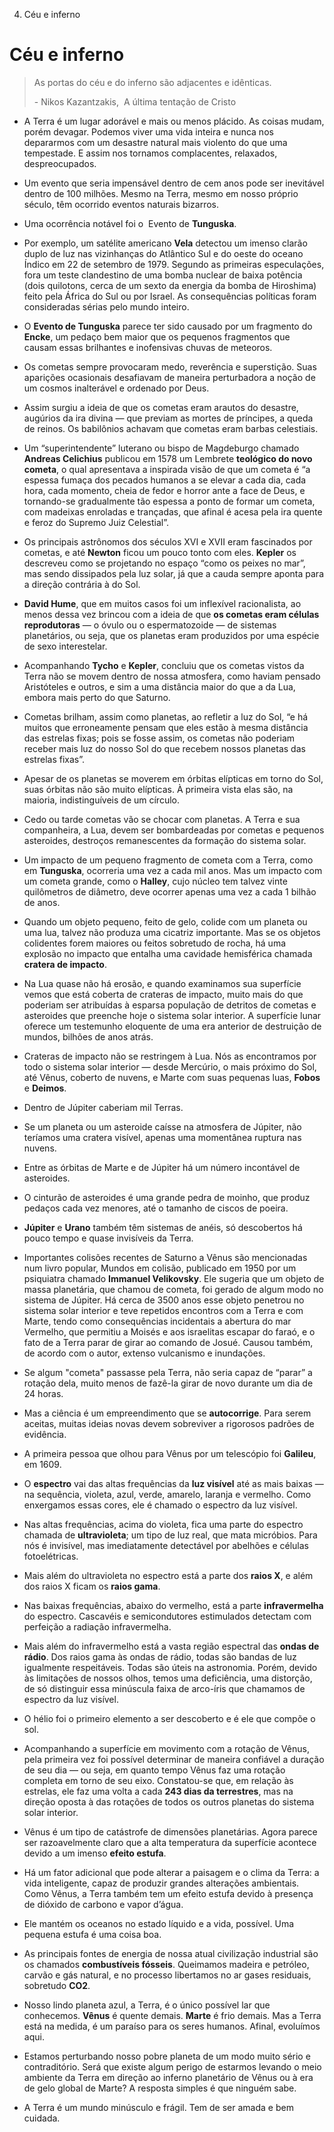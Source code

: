 4. Céu e inferno

# Céu e inferno

> As portas do céu e do inferno são adjacentes e idênticas.
> 
> \- Nikos Kazantzakis,  A última tentação de Cristo

- A Terra é um lugar adorável e mais ou menos plácido. As coisas mudam, porém devagar. Podemos viver uma vida inteira e nunca nos depararmos com um desastre natural mais violento do que uma tempestade. E assim nos tornamos complacentes, relaxados, despreocupados.
    
- Um evento que seria impensável dentro de cem anos pode ser inevitável dentro de 100 milhões. Mesmo na Terra, mesmo em nosso próprio século, têm ocorrido eventos naturais bizarros.
    
- Uma ocorrência notável foi o  Evento de **Tunguska**.
    
- Por exemplo, um satélite americano **Vela** detectou um imenso clarão duplo de luz nas vizinhanças do Atlântico Sul e do oeste do oceano Índico em 22 de setembro de 1979. Segundo as primeiras especulações, fora um teste clandestino de uma bomba nuclear de baixa potência (dois quilotons, cerca de um sexto da energia da bomba de Hiroshima) feito pela África do Sul ou por Israel. As consequências políticas foram consideradas sérias pelo mundo inteiro.
    
- O **Evento de Tunguska** parece ter sido causado por um fragmento do **Encke**, um pedaço bem maior que os pequenos fragmentos que causam essas brilhantes e inofensivas chuvas de meteoros.
    
- Os cometas sempre provocaram medo, reverência e superstição. Suas aparições ocasionais desafiavam de maneira perturbadora a noção de um cosmos inalterável e ordenado por Deus.
    
- Assim surgiu a ideia de que os cometas eram arautos do desastre, augúrios da ira divina — que previam as mortes de príncipes, a queda de reinos. Os babilônios achavam que cometas eram barbas celestiais.
    
- Um “superintendente” luterano ou bispo de Magdeburgo chamado **Andreas Celichius** publicou em 1578 um Lembrete **teológico do novo cometa**, o qual apresentava a inspirada visão de que um cometa é “a espessa fumaça dos pecados humanos a se elevar a cada dia, cada hora, cada momento, cheia de fedor e horror ante a face de Deus, e tornando-se gradualmente tão espessa a ponto de formar um cometa, com madeixas enroladas e trançadas, que afinal é acesa pela ira quente e feroz do Supremo Juiz Celestial”.
    
- Os principais astrônomos dos séculos XVI e XVII eram fascinados por cometas, e até **Newton** ficou um pouco tonto com eles. **Kepler** os descreveu como se projetando no espaço “como os peixes no mar”, mas sendo dissipados pela luz solar, já que a cauda sempre aponta para a direção contrária à do Sol.
    
- **David Hume**, que em muitos casos foi um inflexível racionalista, ao menos dessa vez brincou com a ideia de que **os cometas eram células reprodutoras** — o óvulo ou o espermatozoide — de sistemas planetários, ou seja, que os planetas eram produzidos por uma espécie de sexo interestelar.
    
- Acompanhando **Tycho** e **Kepler**, concluiu que os cometas vistos da Terra não se movem dentro de nossa atmosfera, como haviam pensado Aristóteles e outros, e sim a uma distância maior do que a da Lua, embora mais perto do que Saturno.
    
- Cometas brilham, assim como planetas, ao refletir a luz do Sol, “e há muitos que erroneamente pensam que eles estão à mesma distância das estrelas fixas; pois se fosse assim, os cometas não poderiam receber mais luz do nosso Sol do que recebem nossos planetas das estrelas fixas”.
    
- Apesar de os planetas se moverem em órbitas elípticas em torno do Sol, suas órbitas não são muito elípticas. À primeira vista elas são, na maioria, indistinguíveis de um círculo.
    
- Cedo ou tarde cometas vão se chocar com planetas. A Terra e sua companheira, a Lua, devem ser bombardeadas por cometas e pequenos asteroides, destroços remanescentes da formação do sistema solar.
    
- Um impacto de um pequeno fragmento de cometa com a Terra, como em **Tunguska**, ocorreria uma vez a cada mil anos. Mas um impacto com um cometa grande, como o **Halley**, cujo núcleo tem talvez vinte quilômetros de diâmetro, deve ocorrer apenas uma vez a cada 1 bilhão de anos.
    
- Quando um objeto pequeno, feito de gelo, colide com um planeta ou uma lua, talvez não produza uma cicatriz importante. Mas se os objetos colidentes forem maiores ou feitos sobretudo de rocha, há uma explosão no impacto que entalha uma cavidade hemisférica chamada **cratera de impacto**.
    
- Na Lua quase não há erosão, e quando examinamos sua superfície vemos que está coberta de crateras de impacto, muito mais do que poderiam ser atribuídas à esparsa população de detritos de cometas e asteroides que preenche hoje o sistema solar interior. A superfície lunar oferece um testemunho eloquente de uma era anterior de destruição de mundos, bilhões de anos atrás.
    
- Crateras de impacto não se restringem à Lua. Nós as encontramos por todo o sistema solar interior — desde Mercúrio, o mais próximo do Sol, até Vênus, coberto de nuvens, e Marte com suas pequenas luas, **Fobos** e **Deimos**.
    
- Dentro de Júpiter caberiam mil Terras.
    
- Se um planeta ou um asteroide caísse na atmosfera de Júpiter, não teríamos uma cratera visível, apenas uma momentânea ruptura nas nuvens.
    
- Entre as órbitas de Marte e de Júpiter há um número incontável de asteroides.
    
- O cinturão de asteroides é uma grande pedra de moinho, que produz pedaços cada vez menores, até o tamanho de ciscos de poeira.
    
- **Júpiter** e **Urano** também têm sistemas de anéis, só descobertos há pouco tempo e quase invisíveis da Terra.
    
- Importantes colisões recentes de Saturno a Vênus são mencionadas num livro popular, Mundos em colisão, publicado em 1950 por um psiquiatra chamado **Immanuel Velikovsky**. Ele sugeria que um objeto de massa planetária, que chamou de cometa, foi gerado de algum modo no sistema de Júpiter. Há cerca de 3500 anos esse objeto penetrou no sistema solar interior e teve repetidos encontros com a Terra e com Marte, tendo como consequências incidentais a abertura do mar Vermelho, que permitiu a Moisés e aos israelitas escapar do faraó, e o fato de a Terra parar de girar ao comando de Josué. Causou também, de acordo com o autor, extenso vulcanismo e inundações.
    
- Se algum "cometa" passasse pela Terra, não seria capaz de “parar” a rotação dela, muito menos de fazê-la girar de novo durante um dia de 24 horas.
    
- Mas a ciência é um empreendimento que se **autocorrige**. Para serem aceitas, muitas ideias novas devem sobreviver a rigorosos padrões de evidência.
    
- A primeira pessoa que olhou para Vênus por um telescópio foi **Galileu**, em 1609.
- O **espectro** vai das altas frequências da **luz visível** até as mais baixas — na sequência, violeta, azul, verde, amarelo, laranja e vermelho. Como enxergamos essas cores, ele é chamado o espectro da luz visível.
- Nas altas frequências, acima do violeta, fica uma parte do espectro chamada de **ultravioleta**; um tipo de luz real, que mata micróbios. Para nós é invisível, mas imediatamente detectável por abelhões e células fotoelétricas.
- Mais além do ultravioleta no espectro está a parte dos **raios X**, e além dos raios X ficam os **raios gama**.
- Nas baixas frequências, abaixo do vermelho, está a parte **infravermelha** do espectro. Cascavéis e semicondutores estimulados detectam com perfeição a radiação infravermelha.
- Mais além do infravermelho está a vasta região espectral das **ondas de rádio**. Dos raios gama às ondas de rádio, todas são bandas de luz igualmente respeitáveis. Todas são úteis na astronomia. Porém, devido às limitações de nossos olhos, temos uma deficiência, uma distorção, de só distinguir essa minúscula faixa de arco-íris que chamamos de espectro da luz visível.
- O hélio foi o primeiro elemento a ser descoberto e é ele que compõe o sol.
- Acompanhando a superfície em movimento com a rotação de Vênus, pela primeira vez foi possível determinar de maneira confiável a duração de seu dia — ou seja, em quanto tempo Vênus faz uma rotação completa em torno de seu eixo. Constatou-se que, em relação às estrelas, ele faz uma volta a cada **243 dias da terrestres**, mas na direção oposta à das rotações de todos os outros planetas do sistema solar interior.
- Vênus é um tipo de catástrofe de dimensões planetárias. Agora parece ser razoavelmente claro que a alta temperatura da superfície acontece devido a um imenso **efeito estufa**.
- Há um fator adicional que pode alterar a paisagem e o clima da Terra: a vida inteligente, capaz de produzir grandes alterações ambientais. Como Vênus, a Terra também tem um efeito estufa devido à presença de dióxido de carbono e vapor d’água.
- Ele mantém os oceanos no estado líquido e a vida, possível. Uma pequena estufa é uma coisa boa.
- As principais fontes de energia de nossa atual civilização industrial são os chamados **combustíveis fósseis**. Queimamos madeira e petróleo, carvão e gás natural, e no processo libertamos no ar gases residuais, sobretudo **CO2**.
- Nosso lindo planeta azul, a Terra, é o único possível lar que conhecemos. **Vênus** é quente demais. **Marte** é frio demais. Mas a Terra está na medida, é um paraíso para os seres humanos. Afinal, evoluímos aqui.
- Estamos perturbando nosso pobre planeta de um modo muito sério e contraditório. Será que existe algum perigo de estarmos levando o meio ambiente da Terra em direção ao inferno planetário de Vênus ou à era de gelo global de Marte? A resposta simples é que ninguém sabe.
- A Terra é um mundo minúsculo e frágil. Tem de ser amada e bem cuidada.